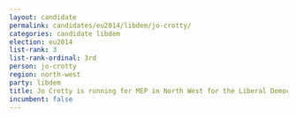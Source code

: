 ```yaml
---
layout: candidate
permalink: candidates/eu2014/libdem/jo-crotty/
categories: candidate libdem
election: eu2014
list-rank: 3
list-rank-ordinal: 3rd
person: jo-crotty
region: north-west
party: libdem
title: Jo Crotty is running for MEP in North West for the Liberal Democrats
incumbent: false
---
```

